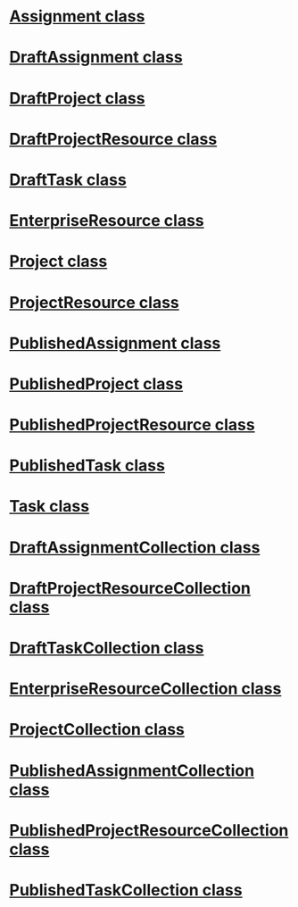 # [Assignment class](Assignment_Combined.md)
# [DraftAssignment class](DraftAssignment_Combined.md)
# [DraftProject class](DraftProject_Combined.md)
# [DraftProjectResource class](DraftProjectResource_Combined.md)
# [DraftTask class](DraftTask_Combined.md)
# [EnterpriseResource class](EnterpriseResource_Combined.md)
# [Project class](Project_Combined.md)
# [ProjectResource class](ProjectResource_Combined.md)
# [PublishedAssignment class](PublishedAssignment_Combined.md)
# [PublishedProject class](PublishedProject_Combined.md)
# [PublishedProjectResource class](PublishedProjectResource_Combined.md)
# [PublishedTask class](PublishedTask_Combined.md)
# [Task class](Task_Combined.md)
# [DraftAssignmentCollection class](DraftAssignmentCollection_Combined.md)
# [DraftProjectResourceCollection class](DraftProjectResourceCollection_Combined.md)
# [DraftTaskCollection class](DraftTaskCollection_Combined.md)
# [EnterpriseResourceCollection class](EnterpriseResourceCollection_Combined.md)
# [ProjectCollection class](ProjectCollection_Combined.md)
# [PublishedAssignmentCollection class](PublishedAssignmentCollection_Combined.md)
# [PublishedProjectResourceCollection class](PublishedProjectResourceCollection_Combined.md)
# [PublishedTaskCollection class](PublishedTaskCollection_Combined.md)
 
